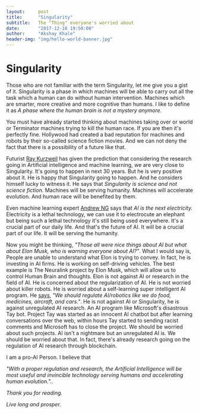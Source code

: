 ```yaml
---
layout:     post
title:      "Singularity"
subtitle:   The "Thing" everyone's worried about
date:       "2017-12-18 19:50:00"
author:     "Akshay Khale"
header-img: "img/hello-world-banner.jpg"
---
```

<h1>Singularity</h1>
<p>Those who are not familiar with the term Singularity, let me give you a gist of it. Singularity is a phase in which machines will be able to carry out all the task which a human can do without human intervention. Machines which are smarter, more creative and more cognitive than humans. I like to define it as <i>A phase where the human brain is not a mystery anymore</i>.</p>
<p>You must have already started thinking about machines taking over or world or Terminator machines trying to kill the human race. If you are then it's perfectly fine. Hollywood had created a bad reputation for machines and robots by their so-called science fiction movies. And we can not deny the fact that there is a possibility of a future like that.</p>
<p>Futurist <a href="https://en.wikipedia.org/wiki/Ray_Kurzweil" target="_blank">Ray Kurzweil</a> has given the prediction that considering the research going in Artificial intelligence and machine learning, we are very close to Singularity. It's going to happen in next 30 years. But he is very positive about it. He is happy that Singularity going to happen. And he considers himself lucky to witness it. He says that <i>Singularity is science and not science fiction.</i> Machines will be serving humanity. Machines will accelerate evolution. And human race will be benefited by them.</p>
<p>Even machine learning expert <a href="http://www.andrewng.org/about/" target="_blank">Andrew NG</a> says that <i>AI is the next electricity.</i> Electricity is a lethal technology, we can use it to electrocute an elephant but being such a lethal technology it's still being used everywhere. It's a crucial part of our daily life. And that's the future of AI. It will be a crucial part of our life. It will be serving the humanity.
</p>
<p>Now you might be thinking, <i>"Those all were nice things about AI but what about Elon Musk, who is warning everyone about AI?"</i>. What I would say is, People are unable to understand what Elon is trying to convey. In fact, he is investing in AI firms. He is working on self-driving vehicles. The best example is The Neuralink project by Elon Musk, which will allow us to control Human Brain and thoughts. Elon is not against AI or research in the field of AI. He is concerned about the regularization of AI. He is not worried about killer robots. He is worried about a self-learning super intelligent AI program. He <a href="https://twitter.com/elonmusk/status/934889932807593984?lang=en" target="_blank">says</a>, <i>"We should regulate AI/robotics like we do food, medicines, aircraft, and cars."</i>. He is not against AI or Singularity, he is against unregulated AI research. An AI program like Microsoft's disastrous Tay bot. Project Tay was started as an innocent AI chatbot but after learning conversations over the web, within hours Tay started to sending racist comments and Microsoft has to close the project. We should be worried about such projects. AI isn't a nightmare but an unregulated AI is. We should be worried about that. In fact, there's already research going on the regulation of AI research through blockchain.</p>
<p>I am a pro-AI Person. I believe that</p>
<p><i>"With a proper regulation and research, the Artificial Intelligence will be most useful and invincible technology serving humans and accelerating human evolution.".</i>.</p>
<p><i>Thank you for reading.</i></p>
<p><i>Live long and prosper.</i></p>